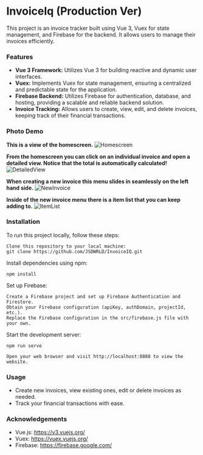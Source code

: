 # InvoiceIq (Production Ver)

This project is an invoice tracker built using Vue 3, Vuex for state management, and Firebase for the backend. It allows users to manage their invoices efficiently. 

### Features

* **Vue 3 Framework:** Utilizes Vue 3 for building reactive and dynamic user interfaces.
* **Vuex:** Implements Vuex for state management, ensuring a centralized and predictable state for the application.
* **Firebase Backend:** Utilizes Firebase for authentication, database, and hosting, providing a scalable and reliable backend solution.
* **Invoice Tracking:** Allows users to create, view, edit, and delete invoices, keeping track of their financial transactions.

### Photo Demo
**This is a view of the homescreen.**
![Homescreen](https://github.com/JSDWRLD/InvoiceIQ/assets/123333887/57d4f232-d533-432d-bba0-dd4a6c465393)

**From the homescreen you can click on an individual invoice and open a detailed view. Notice that the total is automatically calculated!**
![DetailedView](https://github.com/JSDWRLD/InvoiceIQ/assets/123333887/1add970f-efbb-4bc9-9de1-98dfe2136486)

**When creating a new invoice this menu slides in seamlessly on the left hand side.**
![NewInvoice](https://github.com/JSDWRLD/InvoiceIQ/assets/123333887/2e04e019-fdd5-4f86-bf4f-74d6116ea030)

**Inside of the new invoice menu there is a item list that you can keep adding to.**
![ItemList](https://github.com/JSDWRLD/InvoiceIQ/assets/123333887/55c949aa-6131-4732-8112-d96c92945663)




### Installation

To run this project locally, follow these steps:

    Clone this repository to your local machine:
    git clone https://github.com/JSDWRLD/InvoiceIQ.git

Install dependencies using npm:

    npm install

Set up Firebase:

    Create a Firebase project and set up Firebase Authentication and Firestore.
    Obtain your Firebase configuration (apiKey, authDomain, projectId, etc.).
    Replace the Firebase configuration in the src/firebase.js file with your own.

Start the development server:

    npm run serve

    Open your web browser and visit http://localhost:8080 to view the website.

### Usage
 - Create new invoices, view existing ones, edit or delete invoices as needed.
 - Track your financial transactions with ease.

### Acknowledgements

 - Vue.js: https://v3.vuejs.org/
 - Vuex: https://vuex.vuejs.org/
 - Firebase: https://firebase.google.com/
